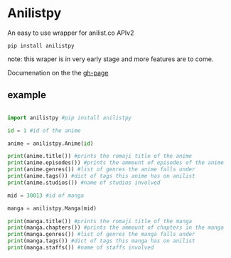 # Anilistpy
An easy to use wrapper for anilist.co APIv2


```
pip install anilistpy
```

note: this wraper is in very early stage and more features are to come.
 
Documenation on the the [gh-page](https://aadityaaryal.github.io/anilistpy)

## example
```py

import anilistpy #pip install anilistpy

id = 1 #id of the anime 

anime = anilistpy.Anime(id)

print(anime.title()) #prints the romaji title of the anime
print(anime.episodes()) #prints the ammount of episodes of the anime
print(anime.genres()) #list of genres the anime falls under
print(anime.tags()) #dict of tags this anime has on anilist
print(anime.studios()) #name of studios involved

mid = 30013 #id of manga

manga = anilistpy.Manga(mid)

print(manga.title()) #prints the romaji title of the manga
print(manga.chapters()) #prints the ammount of chapters in the manga
print(manga.genres()) #list of genres the manga falls under
print(manga.tags()) #dict of tags this manga has on anilist
print(manga.staffs()) #name of staffs involved

```